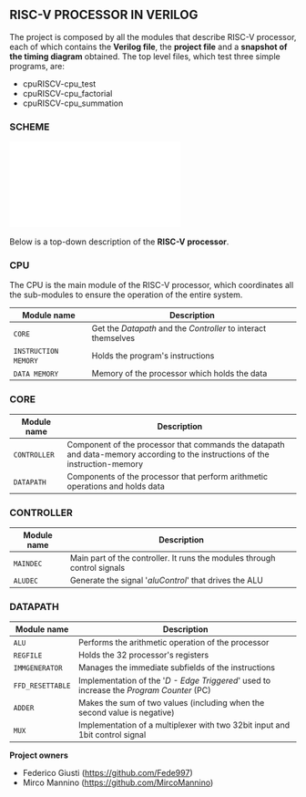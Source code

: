 ## RISC-V PROCESSOR IN VERILOG
The project is composed by all the modules that describe RISC-V processor, each of which contains the __Verilog file__, the __project file__ and a __snapshot of the timing diagram__ obtained.
The top level files, which test three simple programs, are:
* cpuRISCV-cpu_test
* cpuRISCV-cpu_factorial
* cpuRISCV-cpu_summation

### SCHEME
![Datapath-scheme](RISCV_Datapath.pdf)

Below is a top-down description of the __RISC-V processor__.
### CPU
The CPU is the main module of the RISC-V processor, which coordinates all the sub-modules to ensure the operation of the entire system.

Module name | Description
--- | ----
`CORE` | Get the _Datapath_ and the _Controller_ to interact themselves
`INSTRUCTION MEMORY` |Holds the program's instructions
`DATA MEMORY` | Memory of the processor which holds the data

### CORE
Module name | Description
--- | ----
`CONTROLLER` | Component of the processor that commands the datapath and data-memory according to the instructions of the instruction-memory
`DATAPATH` |Components of the processor that perform arithmetic operations and holds data

### CONTROLLER
Module name | Description
--- | ----
`MAINDEC` | Main part of the controller. It runs the modules through control signals
`ALUDEC` |Generate the signal '_aluControl_' that drives the ALU

### DATAPATH
Module name | Description
--- | ----
`ALU` | Performs the arithmetic operation of the processor
`REGFILE` |Holds the 32 processor's registers
`IMMGENERATOR` | Manages the immediate subfields of the instructions
`FFD_RESETTABLE` |Implementation of the '_D - Edge Triggered_' used to increase the _Program Counter_ (PC)
`ADDER` | Makes the sum of two values (including when the second value is negative)
`MUX` |Implementation of a multiplexer with two 32bit input and 1bit control signal

__Project owners__
* Federico Giusti (https://github.com/Fede997)
*  Mirco Mannino  (https://github.com/MircoMannino)
